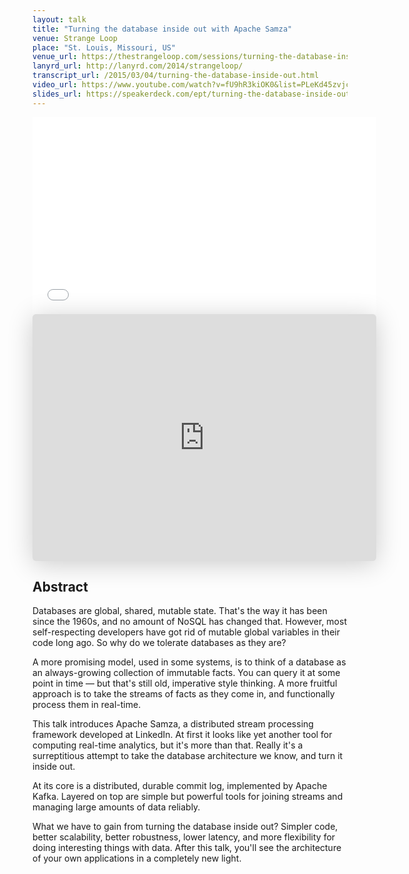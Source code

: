 ```yaml
---
layout: talk
title: "Turning the database inside out with Apache Samza"
venue: Strange Loop
place: "St. Louis, Missouri, US"
venue_url: https://thestrangeloop.com/sessions/turning-the-database-inside-out-with-apache-samza
lanyrd_url: http://lanyrd.com/2014/strangeloop/
transcript_url: /2015/03/04/turning-the-database-inside-out.html
video_url: https://www.youtube.com/watch?v=fU9hR3kiOK0&list=PLeKd45zvjcDHJxge6VtYUAbYnvd_VNQCx
slides_url: https://speakerdeck.com/ept/turning-the-database-inside-out-with-apache-samza
---
```


<iframe width="550" height="315" src="//www.youtube.com/embed/fU9hR3kiOK0?list=PLeKd45zvjcDHJxge6VtYUAbYnvd_VNQCx" frameborder="0" allowfullscreen></iframe>

<iframe class="speakerdeck-iframe" frameborder="0" src="https://speakerdeck.com/player/bee4676021bf0132b11b1a9c43b4c166" title="Turning the database inside out with Apache Samza" allowfullscreen="true" mozallowfullscreen="true" webkitallowfullscreen="true" style="border: 0px; background: padding-box padding-box rgba(0, 0, 0, 0.1); margin: 0px; padding: 0px; border-radius: 6px; box-shadow: rgba(0, 0, 0, 0.2) 0px 5px 40px; width: 550px; height: 395px;" data-ratio="1.4177215189873418"></iframe>


Abstract
--------

Databases are global, shared, mutable state. That's the way it has been since the 1960s, and no
amount of NoSQL has changed that. However, most self-respecting developers have got rid of mutable
global variables in their code long ago. So why do we tolerate databases as they are?

A more promising model, used in some systems, is to think of a database as an always-growing
collection of immutable facts. You can query it at some point in time — but that's still old,
imperative style thinking. A more fruitful approach is to take the streams of facts as they come in,
and functionally process them in real-time.

This talk introduces Apache Samza, a distributed stream processing framework developed at LinkedIn.
At first it looks like yet another tool for computing real-time analytics, but it's more than that.
Really it's a surreptitious attempt to take the database architecture we know, and turn it inside
out.

At its core is a distributed, durable commit log, implemented by Apache Kafka. Layered on top are
simple but powerful tools for joining streams and managing large amounts of data reliably.

What we have to gain from turning the database inside out? Simpler code, better scalability, better
robustness, lower latency, and more flexibility for doing interesting things with data. After this
talk, you'll see the architecture of your own applications in a completely new light.
